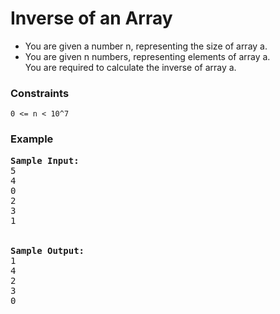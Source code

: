 <h1>Inverse of an Array</h1>

<div>
  <ul>
    <li>You are given a number n, representing the size of array a.</li>
    <li>You are given n numbers, representing elements of array a.</li>
    </li>You are required to calculate the inverse of array a.</li>
  </ul>
</div>

<h3>Constraints</h3>
<code>0 <= n < 10^7</code>


<!-- <h3>Format</h3>
<pre>
<strong>Input:</strong>
A base b
A number n1
A number n2
<strong>Output:</strong>
A number of base b equal in value to n2 - n1.
</pre> -->

<h3>Example</h3>
<pre>
<strong>Sample Input:</strong>
5
4
0
2
3
1
<br>
<strong>Sample Output:</strong>
1
4
2
3
0
</pre>
